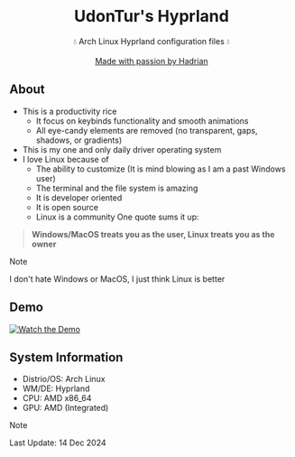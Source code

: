 <br />
<div align="center">
  <h1 align="center">UdonTur's Hyprland</h3>
  <p align="center">
    💧 Arch Linux Hyprland configuration files 💧
    <br />
    <br />
    <a href="https://github.com/udontur">Made with passion by Hadrian</a>
  </p>
</div>

## About
- This is a productivity rice
  - It focus on keybinds functionality and smooth animations
  - All eye-candy elements are removed (no transparent, gaps, shadows, or gradients)
- This is my one and only daily driver operating system
- I love Linux because of
  - The ability to customize (It is mind blowing as I am a past Windows user)
  - The terminal and the file system is amazing
  - It is developer oriented
  - It is open source
  - Linux is a community 
One quote sums it up:
> **Windows/MacOS treats you as the user, Linux treats you as the owner**

> [!NOTE]
> I don't hate Windows or MacOS, I just think Linux is better
## Demo
[![Watch the Demo](https://cloud-3a8zi5hkc-hack-club-bot.vercel.app/0image.png)](https://cloud-2imm1v6lb-hack-club-bot.vercel.app/0hyprland-showcase.mp4)

## System Information
- Distrio/OS: Arch Linux
- WM/DE: Hyprland
- CPU: AMD x86_64
- GPU: AMD (Integrated)
> [!NOTE]
> Last Update: 14 Dec 2024